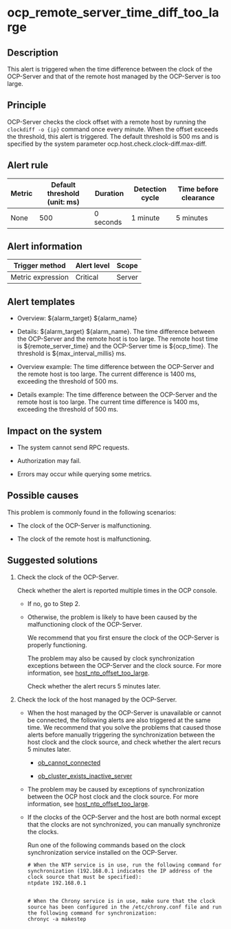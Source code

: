 ocp_remote_server_time_diff_too_large 
==========================================================



**Description** 
------------------------------------

This alert is triggered when the time difference between the clock of the OCP-Server and that of the remote host managed by the OCP-Server is too large.

Principle 
------------------------------

OCP-Server checks the clock offset with a remote host by running the `clockdiff -o {ip}` command once every minute. When the offset exceeds the threshold, this alert is triggered. The default threshold is 500 ms and is specified by the system parameter ocp.host.check.clock-diff.max-diff.

**Alert rule** 
-----------------------------------



| Metric | Default threshold (unit: ms) | Duration  | Detection cycle | Time before clearance |
|--------|------------------------------|-----------|-----------------|-----------------------|
| None   | 500                          | 0 seconds | 1 minute        | 5 minutes             |



**Alert information** 
------------------------------------------



|  Trigger method   | Alert level | Scope  |
|-------------------|-------------|--------|
| Metric expression | Critical    | Server |



**Alert templates** 
----------------------------------------

* Overview: \${alarm_target} ${alarm_name}

  

* Details: \${alarm_target} \${alarm_name}. The time difference between the OCP-Server and the remote host is too large. The remote host time is \${remote_server_time} and the OCP-Server time is \${ocp_time}. The threshold is \${max_interval_millis} ms.

  

* Overview example: The time difference between the OCP-Server and the remote host is too large. The current difference is 1400 ms, exceeding the threshold of 500 ms.

  

* Details example: The time difference between the OCP-Server and the remote host is too large. The current time difference is 1400 ms, exceeding the threshold of 500 ms.

  




**Impact on the system** 
---------------------------------------------

* The system cannot send RPC requests.

  

* Authorization may fail.

  

* Errors may occur while querying some metrics.

  




Possible causes 
------------------------------------

This problem is commonly found in the following scenarios:

* The clock of the OCP-Server is malfunctioning.

  

* The clock of the remote host is malfunctioning.

  




Suggested solutions 
----------------------------------------

1. Check the clock of the OCP-Server. 

   Check whether the alert is reported multiple times in the OCP console. 
   * If no, go to Step 2.

     
   
   * Otherwise, the problem is likely to have been caused by the malfunctioning clock of the OCP-Server. 

     We recommend that you first ensure the clock of the OCP-Server is properly functioning. 

     The problem may also be caused by clock synchronization exceptions between the OCP-Server and the clock source. For more information, see [host_ntp_offset_too_large](../3.application-alert/15.the-offset-between-the-host_ntp_offset_too_large-server-and-the-clock-source.md). 

     Check whether the alert recurs 5 minutes later.
     
   

   

2. Check the lock of the host managed by the OCP-Server. 

   * When the host managed by the OCP-Server is unavailable or cannot be connected, the following alerts are also triggered at the same time. We recommend that you solve the problems that caused those alerts before manually triggering the synchronization between the host clock and the clock source, and check whether the alert recurs 5 minutes later. 

     * [ob_cannot_connected](../2.ob-alert/1.ob_cannot_connected-observer-cannot-be-connected.md)

       
     
     * [ob_cluster_exists_inactive_server](../2.ob-alert/3.ob_cluster_exists_inactive_server-ob-the-cluster-is-not-working.md)

       
     

     
   
   * The problem may be caused by exceptions of synchronization between the OCP host clock and the clock source. For more information, see [host_ntp_offset_too_large](../3.application-alert/15.the-offset-between-the-host_ntp_offset_too_large-server-and-the-clock-source.md).

     
   
   * If the clocks of the OCP-Server and the host are both normal except that the clocks are not synchronized, you can manually synchronize the clocks. 

     Run one of the following commands based on the clock synchronization service installed on the OCP-Server. 

     ```shell
     # When the NTP service is in use, run the following command for synchronization (192.168.0.1 indicates the IP address of the clock source that must be specified): 
     ntpdate 192.168.0.1
     
     
     # When the Chrony service is in use, make sure that the clock source has been configured in the /etc/chrony.conf file and run the following command for synchronization: 
     chronyc -a makestep
     ```

     
   

   



